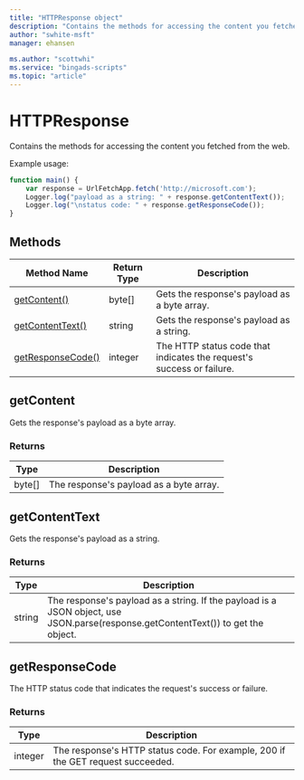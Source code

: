 ```yaml
---
title: "HTTPResponse object"
description: "Contains the methods for accessing the content you fetched from the web."
author: "swhite-msft"
manager: ehansen

ms.author: "scottwhi"
ms.service: "bingads-scripts"
ms.topic: "article"
---
```


# HTTPResponse

Contains the methods for accessing the content you fetched from the web.


Example usage:
```javascript
function main() {
    var response = UrlFetchApp.fetch('http://microsoft.com');
    Logger.log("payload as a string: " + response.getContentText());
    Logger.log("\nstatus code: " + response.getResponseCode());
}
```


## Methods

|Method Name|Return Type|Description|
|-|-|-
[getContent()](#getcontent)|byte[]|Gets the response's payload as a byte array.
[getContentText()](#getcontenttext)|string|Gets the response's payload as a string.
[getResponseCode()](#getresponsecode)|integer|The HTTP status code that indicates the request's success or failure.


## <a name="getcontent"></a>getContent

Gets the response's payload as a byte array.

### Returns

|Type|Description|
|-|-
byte[]|The response's payload as a byte array.


## <a name="getcontenttext"></a>getContentText

Gets the response's payload as a string.

### Returns

|Type|Description|
|-|-
string|The response's payload as a string. If the payload is a JSON object, use JSON.parse(response.getContentText()) to get the object.


## <a name="getresponsecode"></a>getResponseCode

The HTTP status code that indicates the request's success or failure.

### Returns

|Type|Description|
|-|-
integer|The response's HTTP status code. For example, 200 if the GET request succeeded.

